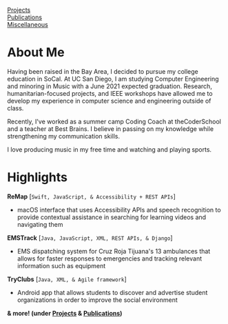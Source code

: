 <!---
[Markdown](https://guides.github.com/features/mastering-markdown/)
# Header 1
## Header 2
### Header 3
[Link](url) and ![Image](src)
**Bold** and _Italic_ and `Code` text
-->
[Projects](/projects/projects.md)  
[Publications](/publications.md)  
[Miscellaneous](/miscellaneous.md)  


# About Me

Having been raised in the Bay Area, I decided to pursue my college education in SoCal. At UC San Diego, I am studying Computer Engineering and minoring in Music with a June 2021 expected graduation. Research, humanitarian-focused projects, and IEEE workshops have allowed me to develop my experience in computer science and engineering outside of class.

Recently, I've worked as a summer camp Coding Coach at theCoderSchool and a teacher at Best Brains. I believe in passing on my knowledge while strengthening my communication skills.

I love producing music in my free time and watching and playing sports.


# Highlights

**ReMap** [`Swift, JavaScript, & Accessibility + REST APIs`]
- macOS interface that uses Accessibility APIs and speech recognition to provide contextual assistance in searching for learning videos and navigating them  

**EMSTrack** [`Java, JavaScript, XML, REST APIs, & Django`]
- EMS dispatching system for Cruz Roja Tijuana's 13 ambulances that allows for faster responses to emergencies and tracking relevant information such as equipment

**TryClubs** [`Java, XML, & Agile framework`]
- Android app that allows students to discover and advertise student organizations in order to improve the social environment 

**& more! (under [Projects](/projects/projects.md) & [Publications](publications.md))**
